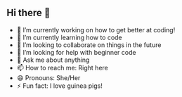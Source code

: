 ## Hi there 👋

- 🔭 I’m currently working on how to get better at coding!
- 🌱 I’m currently learning how to code
- 👯 I’m looking to collaborate on things in the future
- 🤔 I’m looking for help with beginner code
- 💬 Ask me about anything
- 📫 How to reach me: Right here
- 😄 Pronouns: She/Her
- ⚡ Fun fact: I love guinea pigs!
